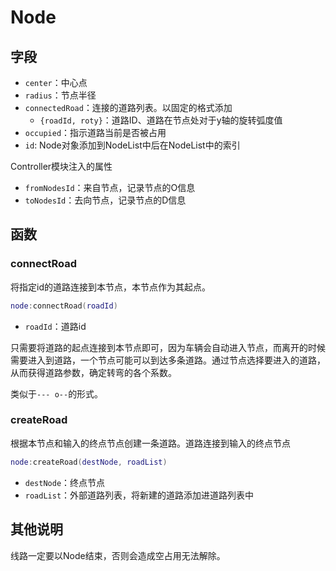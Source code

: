 # Node

## 字段
- `center`：中心点
- `radius`：节点半径
- `connectedRoad`：连接的道路列表。以固定的格式添加
  - `{roadId, roty}`：道路ID、道路在节点处对于y轴的旋转弧度值
- `occupied`：指示道路当前是否被占用
- `id`: Node对象添加到NodeList中后在NodeList中的索引

Controller模块注入的属性
- `fromNodesId`：来自节点，记录节点的O信息
- `toNodesId`：去向节点，记录节点的D信息


## 函数
### connectRoad
将指定id的道路连接到本节点，本节点作为其起点。
```lua
node:connectRoad(roadId)
```
- `roadId`：道路id

只需要将道路的起点连接到本节点即可，因为车辆会自动进入节点，而离开的时候需要进入到道路，一个节点可能可以到达多条道路。通过节点选择要进入的道路，从而获得道路参数，确定转弯的各个系数。

类似于`--- o--`的形式。

### createRoad
根据本节点和输入的终点节点创建一条道路。道路连接到输入的终点节点

```lua
node:createRoad(destNode, roadList)
```
- `destNode`：终点节点
- `roadList`：外部道路列表，将新建的道路添加进道路列表中

## 其他说明
线路一定要以Node结束，否则会造成空占用无法解除。